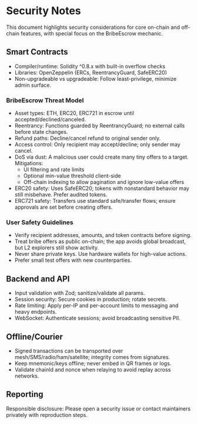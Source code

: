 # Security Notes

This document highlights security considerations for core on-chain and off-chain features, with special focus on the BribeEscrow mechanic.

## Smart Contracts

- Compiler/runtime: Solidity ^0.8.x with built-in overflow checks
- Libraries: OpenZeppelin (ERCs, ReentrancyGuard, SafeERC20)
- Non-upgradeable vs upgradeable: Follow least-privilege, minimize admin surface.

### BribeEscrow Threat Model

- Asset types: ETH, ERC20, ERC721 in escrow until accepted/declined/canceled.
- Reentrancy: Functions guarded by ReentrancyGuard; no external calls before state changes.
- Refund paths: Decline/cancel refund to original sender only.
- Access control: Only recipient may accept/decline; only sender may cancel.
- DoS via dust: A malicious user could create many tiny offers to a target. Mitigations:
	- UI filtering and rate limits
	- Optional min-value threshold client-side
	- Off-chain indexing to allow pagination and ignore low-value offers
- ERC20 safety: Uses SafeERC20; tokens with nonstandard behavior may still misbehave. Prefer audited tokens.
- ERC721 safety: Transfers use standard safe/transfer flows; ensure approvals are set before creating offers.

### User Safety Guidelines

- Verify recipient addresses, amounts, and token contracts before signing.
- Treat bribe offers as public on-chain; the app avoids global broadcast, but L2 explorers still show activity.
- Never share private keys. Use hardware wallets for high-value actions.
- Prefer small test offers with new counterparties.

## Backend and API

- Input validation with Zod; sanitize/validate all params.
- Session security: Secure cookies in production; rotate secrets.
- Rate limiting: Apply per-IP and per-account limits to messaging and heavy endpoints.
- WebSocket: Authenticate sessions; avoid broadcasting sensitive PII.

## Offline/Courier

- Signed transactions can be transported over mesh/SMS/radio/ham/satellite; integrity comes from signatures.
- Keep mnemonic/keys offline; never embed in QR frames or logs.
- Validate chainId and nonce when relaying to avoid replay across networks.

## Reporting

Responsible disclosure: Please open a security issue or contact maintainers privately with reproduction steps.
